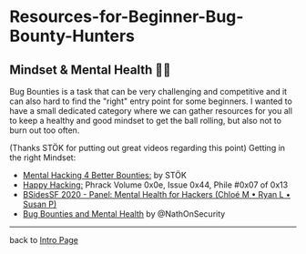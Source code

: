 # Resources-for-Beginner-Bug-Bounty-Hunters

## Mindset & Mental Health 🧘‍♂️

Bug Bounties is a task that can be very challenging and competitive and it can also hard to find the "right" entry point for some beginners. I wanted to have a small dedicated category where we can gather resources for you all to keep a healthy and good mindset to get the ball rolling, but also not to burn out too often.

(Thanks STÖK for putting out great videos regarding this point)
Getting in the right Mindset:
- [Mental Hacking 4 Better Bounties:](https://youtu.be/roVg_wgGgxQ) by STÖK
- [Happy Hacking:](http://phrack.com/issues/68/7.html#article) Phrack Volume 0x0e, Issue 0x44, Phile #0x07 of 0x13
- [BSidesSF 2020 - Panel: Mental Health for Hackers (Chloé M • Ryan L • Susan P)](https://youtu.be/raH7tRy8M7g)
- [Bug Bounties and Mental Health](https://medium.com/@NathOnSecurity/bug-bounties-and-mental-health-40662b2e497b) by @NathOnSecurity

---
back to [Intro Page](/README.md)
